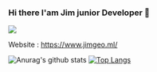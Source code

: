 ### Hi there I'am Jim junior Developer 👋
![](https://vistr.dev/badge?repo=Jimgeo98.Jimgeo98)

  Website : https://www.jimgeo.ml/

![Anurag's github stats](https://github-readme-stats.vercel.app/api?username=Jimgeo98&theme=radical&show_icons=true)  [![Top Langs](https://github-readme-stats.vercel.app/api/top-langs/?username=Jimgeo98&langs_count=10&theme=radical&layout=compact)](https://github.com/anuraghazra/github-readme-stats)

<!--
**Jimgeo98/Jimgeo98** is a ✨ _special_ ✨ repository because its `README.md` (this file) appears on your GitHub profile.

Here are some ideas to get you started:

- 🔭 I’m currently working on ...
- 🌱 I’m currently learning ...
- 👯 I’m looking to collaborate on ...
- 🤔 I’m looking for help with ...
- 💬 Ask me about ...
- 📫 How to reach me: ...
- 😄 Pronouns: ...
- ⚡ Fun fact: ...
-->
